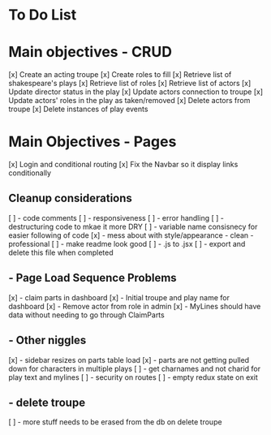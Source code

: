 # To Do List

# Main objectives - CRUD
[x] Create an acting troupe
[x] Create roles to fill
[x] Retrieve list of shakespeare's plays
[x] Retrieve list of roles
[x] Retrieve list of actors
[x] Update director status in the play
[x] Update actors connection to troupe
[x] Update actors' roles in the play as taken/removed
[x] Delete actors from troupe
[x] Delete instances of play events

# Main Objectives - Pages
[x] Login and conditional routing
[x] Fix the Navbar so it display links conditionally 

## Cleanup considerations
[ ] - code comments
[ ] - responsiveness
[ ] - error handling
[ ] - destructuring code to mkae it more DRY
[ ] - variable name consisnecy for easier following of code
[x] - mess about with style/appearance - clean -professional
[ ] - make readme look good
[ ] - .js to .jsx
[ ] - export and delete this file when completed 

## - Page Load Sequence Problems
[x] - claim parts in dashboard
[x] - Initial troupe and play name for dashboard
[x] - Remove actor from role in admin
[x] - MyLines should have data without needing to go through ClaimParts

## - Other niggles
[x] - sidebar resizes on parts table load
[x] - parts are not getting pulled down for characters in multiple plays
[ ] - get charnames and not charid for play text and mylines
[ ] - security on routes
[ ] - empty redux state on exit

## - delete troupe 
[ ] - more stuff needs to be erased from the db on delete troupe